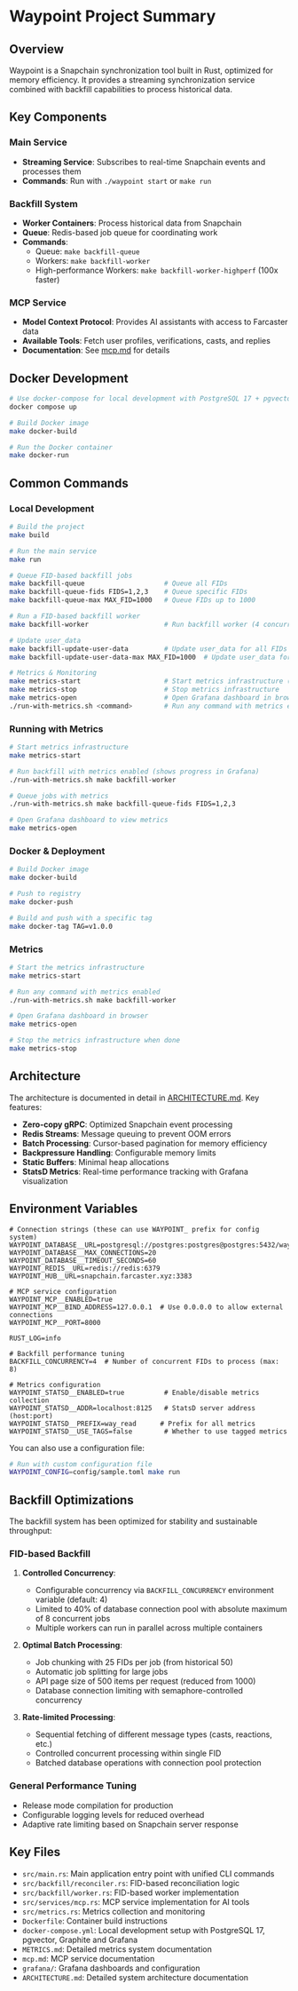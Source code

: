 # Waypoint Project Summary

## Overview
Waypoint is a Snapchain synchronization tool built in Rust, optimized for memory efficiency. It provides a streaming synchronization service combined with backfill capabilities to process historical data.

## Key Components

### Main Service
- **Streaming Service**: Subscribes to real-time Snapchain events and processes them
- **Commands**: Run with `./waypoint start` or `make run`

### Backfill System
- **Worker Containers**: Process historical data from Snapchain
- **Queue**: Redis-based job queue for coordinating work
- **Commands**: 
  - Queue: `make backfill-queue`
  - Workers: `make backfill-worker`
  - High-performance Workers: `make backfill-worker-highperf` (100x faster)

### MCP Service
- **Model Context Protocol**: Provides AI assistants with access to Farcaster data
- **Available Tools**: Fetch user profiles, verifications, casts, and replies
- **Documentation**: See [mcp.md](mcp.md) for details

## Docker Development

```bash
# Use docker-compose for local development with PostgreSQL 17 + pgvector
docker compose up

# Build Docker image
make docker-build

# Run the Docker container
make docker-run
```

## Common Commands

### Local Development
```bash
# Build the project
make build

# Run the main service
make run

# Queue FID-based backfill jobs
make backfill-queue                    # Queue all FIDs
make backfill-queue-fids FIDS=1,2,3    # Queue specific FIDs
make backfill-queue-max MAX_FID=1000   # Queue FIDs up to 1000

# Run a FID-based backfill worker
make backfill-worker                   # Run backfill worker (4 concurrent jobs by default)

# Update user_data
make backfill-update-user-data         # Update user_data for all FIDs
make backfill-update-user-data-max MAX_FID=1000  # Update user_data for FIDs up to 1000

# Metrics & Monitoring
make metrics-start                     # Start metrics infrastructure (Grafana + StatsD)
make metrics-stop                      # Stop metrics infrastructure
make metrics-open                      # Open Grafana dashboard in browser
./run-with-metrics.sh <command>        # Run any command with metrics enabled
```

### Running with Metrics

```bash
# Start metrics infrastructure
make metrics-start

# Run backfill with metrics enabled (shows progress in Grafana)
./run-with-metrics.sh make backfill-worker

# Queue jobs with metrics
./run-with-metrics.sh make backfill-queue-fids FIDS=1,2,3

# Open Grafana dashboard to view metrics
make metrics-open
```

### Docker & Deployment
```bash
# Build Docker image
make docker-build

# Push to registry
make docker-push

# Build and push with a specific tag
make docker-tag TAG=v1.0.0
```

### Metrics
```bash
# Start the metrics infrastructure
make metrics-start

# Run any command with metrics enabled
./run-with-metrics.sh make backfill-worker

# Open Grafana dashboard in browser
make metrics-open

# Stop the metrics infrastructure when done
make metrics-stop
```

## Architecture

The architecture is documented in detail in [ARCHITECTURE.md](ARCHITECTURE.md). Key features:

- **Zero-copy gRPC**: Optimized Snapchain event processing
- **Redis Streams**: Message queuing to prevent OOM errors
- **Batch Processing**: Cursor-based pagination for memory efficiency
- **Backpressure Handling**: Configurable memory limits
- **Static Buffers**: Minimal heap allocations
- **StatsD Metrics**: Real-time performance tracking with Grafana visualization

## Environment Variables
```
# Connection strings (these can use WAYPOINT_ prefix for config system)
WAYPOINT_DATABASE__URL=postgresql://postgres:postgres@postgres:5432/waypoint
WAYPOINT_DATABASE__MAX_CONNECTIONS=20
WAYPOINT_DATABASE__TIMEOUT_SECONDS=60
WAYPOINT_REDIS__URL=redis://redis:6379
WAYPOINT_HUB__URL=snapchain.farcaster.xyz:3383

# MCP service configuration
WAYPOINT_MCP__ENABLED=true
WAYPOINT_MCP__BIND_ADDRESS=127.0.0.1  # Use 0.0.0.0 to allow external connections
WAYPOINT_MCP__PORT=8000

RUST_LOG=info

# Backfill performance tuning
BACKFILL_CONCURRENCY=4  # Number of concurrent FIDs to process (max: 8)

# Metrics configuration
WAYPOINT_STATSD__ENABLED=true          # Enable/disable metrics collection
WAYPOINT_STATSD__ADDR=localhost:8125   # StatsD server address (host:port)
WAYPOINT_STATSD__PREFIX=way_read      # Prefix for all metrics
WAYPOINT_STATSD__USE_TAGS=false        # Whether to use tagged metrics
```

You can also use a configuration file:
```bash
# Run with custom configuration file
WAYPOINT_CONFIG=config/sample.toml make run
```

## Backfill Optimizations

The backfill system has been optimized for stability and sustainable throughput:

### FID-based Backfill

1. **Controlled Concurrency**:
   - Configurable concurrency via `BACKFILL_CONCURRENCY` environment variable (default: 4)
   - Limited to 40% of database connection pool with absolute maximum of 8 concurrent jobs
   - Multiple workers can run in parallel across multiple containers

2. **Optimal Batch Processing**:
   - Job chunking with 25 FIDs per job (from historical 50)
   - Automatic job splitting for large jobs
   - API page size of 500 items per request (reduced from 1000)
   - Database connection limiting with semaphore-controlled concurrency

3. **Rate-limited Processing**:
   - Sequential fetching of different message types (casts, reactions, etc.)
   - Controlled concurrent processing within single FID
   - Batched database operations with connection pool protection

### General Performance Tuning

- Release mode compilation for production
- Configurable logging levels for reduced overhead
- Adaptive rate limiting based on Snapchain server response

## Key Files
- `src/main.rs`: Main application entry point with unified CLI commands
- `src/backfill/reconciler.rs`: FID-based reconciliation logic
- `src/backfill/worker.rs`: FID-based worker implementation
- `src/services/mcp.rs`: MCP service implementation for AI tools
- `src/metrics.rs`: Metrics collection and monitoring
- `Dockerfile`: Container build instructions
- `docker-compose.yml`: Local development setup with PostgreSQL 17, pgvector, Graphite and Grafana
- `METRICS.md`: Detailed metrics system documentation
- `mcp.md`: MCP service documentation
- `grafana/`: Grafana dashboards and configuration
- `ARCHITECTURE.md`: Detailed system architecture documentation
